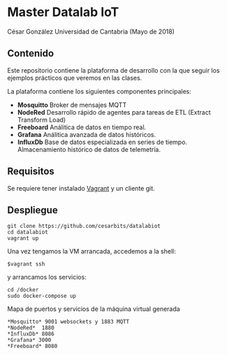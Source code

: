 # Master Datalab IoT
César González
Universidad de Cantabria (Mayo de 2018)



## Contenido
Este repositorio contiene la plataforma de desarrollo con la que seguir los ejemplos prácticos que veremos en las clases.

La plataforma contiene los siguientes componentes principales:

- **Mosquitto** Broker de mensajes MQTT
- **NodeRed** Desarrollo rápido de agentes para tareas de ETL (Extract Transform Load)
- **Freeboard** Análitica de datos en tiempo real.
- **Grafana** Análitica avanzada de datos históricos.
- **InfluxDb** Base de datos especializada en series de tiempo. Almacenamiento histórico de datos de telemetría.

## Requisitos

Se requiere tener instalado [Vagrant](https://www.vagrantup.com/downloads.html) y un cliente git.

## Despliegue

```shell
git clone https://github.com/cesarbits/datalabiot
cd datalabiot
vagrant up
```

Una vez tengamos la VM arrancada, accedemos a la shell:

```
$vagrant ssh
```

y arrancamos los servicios:

```
cd /docker
sudo docker-compose up
```

Mapa de puertos y servicios de la máquina virtual generada

```
*Mosquitto* 9001 websockets y 1883 MQTT
*NodeRed*  1880
*InfluxDb* 8086
*Grafana* 3000
*Freeboard* 8080
```
